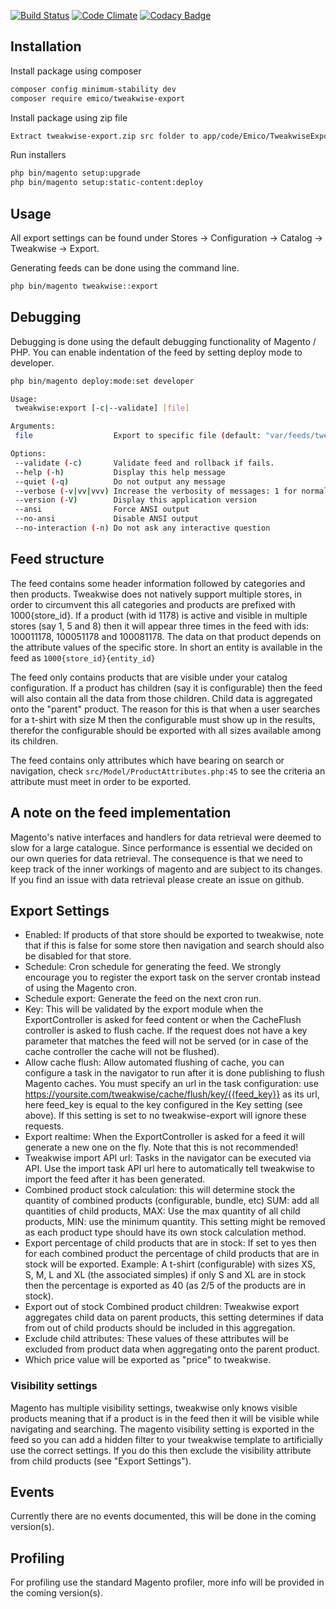 [![Build Status](https://travis-ci.org/EmicoEcommerce/Magento2TweakwiseExport.svg?branch=master)](https://travis-ci.org/EmicoEcommerce/Magento2TweakwiseExport)
[![Code Climate](https://codeclimate.com/github/EmicoEcommerce/Magento2TweakwiseExport.png)](https://codeclimate.com/github/EmicoEcommerce/Magento2TweakwiseExport)
[![Codacy Badge](https://api.codacy.com/project/badge/Grade/84dd3eaef04d4569adbd7930f24f23fd)](https://www.codacy.com/app/Fgruntjes/Magento2TweakwiseExport?utm_source=github.com&amp;utm_medium=referral&amp;utm_content=EmicoEcommerce/Magento2TweakwiseExport&amp;utm_campaign=Badge_Grade)

## Installation
Install package using composer
```sh
composer config minimum-stability dev
composer require emico/tweakwise-export
```

Install package using zip file
```sh
Extract tweakwise-export.zip src folder to app/code/Emico/TweakwiseExport/
```

Run installers
```sh
php bin/magento setup:upgrade
php bin/magento setup:static-content:deploy
```

## Usage
All export settings can be found under Stores -> Configuration -> Catalog -> Tweakwise -> Export.

Generating feeds can be done using the command line.
```sh
php bin/magento tweakwise::export
```

## Debugging
Debugging is done using the default debugging functionality of Magento / PHP. You can enable indentation of the feed by setting deploy mode to developer.
```sh
php bin/magento deploy:mode:set developer

Usage:
 tweakwise:export [-c|--validate] [file]

Arguments:
 file                  Export to specific file (default: "var/feeds/tweakwise.xml")

Options:
 --validate (-c)       Validate feed and rollback if fails.
 --help (-h)           Display this help message
 --quiet (-q)          Do not output any message
 --verbose (-v|vv|vvv) Increase the verbosity of messages: 1 for normal output, 2 for more verbose output and 3 for debug
 --version (-V)        Display this application version
 --ansi                Force ANSI output
 --no-ansi             Disable ANSI output
 --no-interaction (-n) Do not ask any interactive question
```

## Feed structure
The feed contains some header information followed by categories and then products. Tweakwise does not natively support multiple stores, in order to circumvent this all categories and products are prefixed with 1000{store_id}.
If a product (with id 1178) is active and visible in multiple stores (say 1, 5 and 8) then it will appear three times in the feed with ids: 100011178, 100051178 and 100081178.
The data on that product depends on the attribute values of the specific store. In short an entity is available in the feed as ``1000{store_id}{entity_id}``

The feed only contains products that are visible under your catalog configuration. If a product has children (say it is configurable) then the feed will also contain all the data from those children.
Child data is aggregated onto the "parent" product. 
The reason for this is that when a user searches for a t-shirt with size M then the configurable must show up in the results, therefor the configurable should be exported with all sizes available among its children. 

The feed contains only attributes which have bearing on search or navigation, check ``src/Model/ProductAttributes.php:45`` to see the criteria an attribute must meet in order to be exported.

## A note on the feed implementation
Magento's native interfaces and handlers for data retrieval were deemed to slow for a large catalogue.
Since performance is essential we decided on our own queries for data retrieval. The consequence is that we need to keep track of the inner workings of magento and are subject to its changes.
If you find an issue with data retrieval please create an issue on github.


## Export Settings
- Enabled: If products of that store should be exported to tweakwise, note that if this is false for some store then navigation and search should also be disabled for that store.
- Schedule: Cron schedule for generating the feed. We strongly encourage you to register the export task on the server crontab instead of using the Magento cron.
- Schedule export: Generate the feed on the next cron run.
- Key: This will be validated by the export module when the ExportController is asked for feed content or when the CacheFlush controller is asked to flush cache. If the request does not have a key parameter that matches the feed will not be served (or in case of the cache controller the cache will not be flushed).
- Allow cache flush: Allow automated flushing of cache, you can configure a task in the navigator to run after it is done publishing to flush Magento caches. You must specify an url in the task configuration: use https://yoursite.com/tweakwise/cache/flush/key/{{feed_key}} as its url, here feed_key is equal to the key configured in the Key setting (see above). If this setting is set to no tweakwise-export will ignore these requests. 
- Export realtime: When the ExportController is asked for a feed it will generate a new one on the fly. Note that this is not recommended!
- Tweakwise import API url: Tasks in the navigator can be executed via API. Use the import task API url here to automatically tell tweakwise to import the feed after it has been generated.
- Combined product stock calculation: this will determine stock the quantity of combined products (configurable, bundle, etc) SUM: add all quantities of child products, MAX: Use the max quantity of all child products, MIN: use the minimum quantity. This setting might be removed as each product type should have its own stock calculation method.
- Export percentage of child products that are in stock: If set to yes then for each combined product the percentage of child products that are in stock will be exported. Example: A t-shirt (configurable) with sizes XS, S, M, L and XL (the associated simples) if only S and XL are in stock then the percentage is exported as 40 (as 2/5 of the products are in stock).
- Export out of stock Combined product children: Tweakwise export aggregates child data on parent products, this setting determines if data from out of child products should be included in this aggregation.
- Exclude child attributes: These values of these attributes will be excluded from product data when aggregating onto the parent product.
- Which price value will be exported as "price" to tweakwise.

### Visibility settings
Magento has multiple visibility settings, tweakwise only knows visible products meaning that if a product is in the feed then it will be visible while navigating and searching.
The magento visibility setting is exported in the feed so you can add a hidden filter to your tweakwise template to artificially use the correct settings.
If you do this then exclude the visibility attribute from child products (see "Export Settings").

## Events
Currently there are no events documented, this will be done in the coming version(s).

## Profiling
For profiling use the standard Magento profiler, more info will be provided in the coming version(s).
